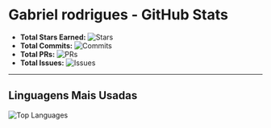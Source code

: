 # Gabriel rodrigues - GitHub Stats

- **Total Stars Earned:** ![Stars](https://img.shields.io/badge/dynamic/json?url=https://api.github-star-counter.workers.dev/user/grodrigues49168&query=stars&label=Total)
- **Total Commits:** ![Commits](https://img.shields.io/badge/dynamic/json?url=https://api.github-star-counter.workers.dev/user/grodrigues49168&query=commits&label=Total)
- **Total PRs:** ![PRs](https://img.shields.io/badge/dynamic/json?url=https://api.github-star-counter.workers.dev/user/grodrigues49168&query=prs&label=Total)
- **Total Issues:** ![Issues](https://img.shields.io/badge/dynamic/json?url=https://api.github-star-counter.workers.dev/user/grodrigues49168&query=issues&label=Total)

---

## Linguagens Mais Usadas

![Top Languages](https://github-readme-stats.vercel.app/api/top-langs/?username=grodrigues49168&layout=compact&theme=radical)

